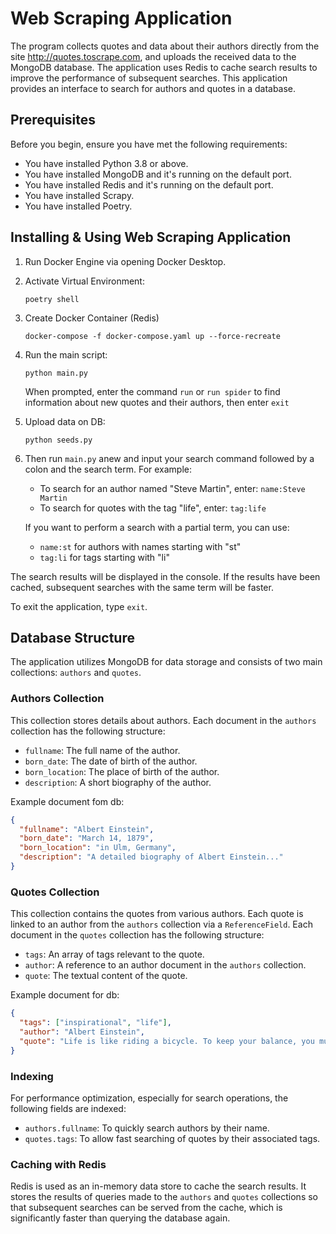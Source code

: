 # Web Scraping Application

The program collects quotes and data about their authors directly from the site http://quotes.toscrape.com, and uploads the received data to the MongoDB database. The application uses Redis to cache search results to improve the performance of subsequent searches. This application provides an interface to search for authors and quotes in a database. 


## Prerequisites

Before you begin, ensure you have met the following requirements:

- You have installed Python 3.8 or above.
- You have installed MongoDB and it's running on the default port.
- You have installed Redis and it's running on the default port.
- You have installed Scrapy.
- You have installed Poetry.

## Installing & Using Web Scraping Application

1. Run Docker Engine via opening Docker Desktop.
2. Activate Virtual Environment:
    ```
    poetry shell
    ```
3. Create Docker Container (Redis)
    ```
    docker-compose -f docker-compose.yaml up --force-recreate
    ```
4. Run the main script:
    ```
    python main.py
    ```
    When prompted, enter the command `run` or `run spider` to find information about new quotes and their authors, then enter `exit`

5. Upload data on DB:
   ```
   python seeds.py
   ```


6. Then run `main.py` anew and input your search command followed by a colon and the search term. For example:
    - To search for an author named "Steve Martin", enter: `name:Steve Martin`
    - To search for quotes with the tag "life", enter: `tag:life`

    If you want to perform a search with a partial term, you can use:
    - `name:st` for authors with names starting with "st"
    - `tag:li` for tags starting with "li"

The search results will be displayed in the console. If the results have been cached, subsequent searches with the same term will be faster.

To exit the application, type `exit`.

## Database Structure

The application utilizes MongoDB for data storage and consists of two main collections: `authors` and `quotes`.

### Authors Collection

This collection stores details about authors. Each document in the `authors` collection has the following structure:

- `fullname`: The full name of the author.
- `born_date`: The date of birth of the author.
- `born_location`: The place of birth of the author.
- `description`: A short biography of the author.

Example document fom db:

```json
{
  "fullname": "Albert Einstein",
  "born_date": "March 14, 1879",
  "born_location": "in Ulm, Germany",
  "description": "A detailed biography of Albert Einstein..."
}
```

### Quotes Collection

This collection contains the quotes from various authors. Each quote is linked to an author from the `authors` collection via a `ReferenceField`. Each document in the `quotes` collection has the following structure:

- `tags`: An array of tags relevant to the quote.
- `author`: A reference to an author document in the `authors` collection.
- `quote`: The textual content of the quote.

Example document for db:
```json
{
  "tags": ["inspirational", "life"],
  "author": "Albert Einstein",
  "quote": "Life is like riding a bicycle. To keep your balance, you must keep moving."
}
```

### Indexing
For performance optimization, especially for search operations, the following fields are indexed:

- `authors.fullname`: To quickly search authors by their name.
- `quotes.tags`: To allow fast searching of quotes by their associated tags.


### Caching with Redis
Redis is used as an in-memory data store to cache the search results. It stores the results of queries made to the `authors` and `quotes` collections so that subsequent searches can be served from the cache, which is significantly faster than querying the database again.